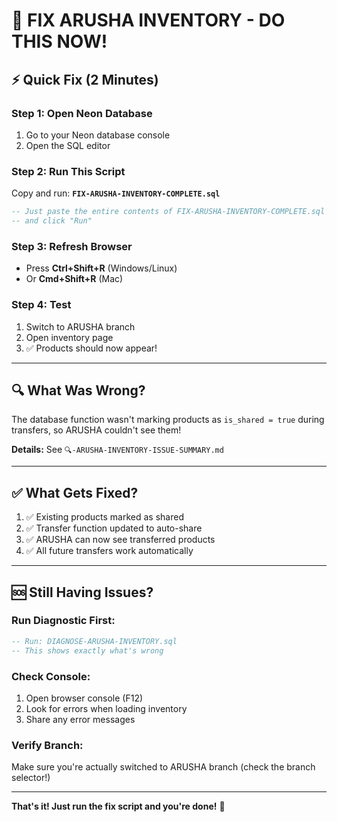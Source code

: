 # 🚀 FIX ARUSHA INVENTORY - DO THIS NOW!

## ⚡ Quick Fix (2 Minutes)

### Step 1: Open Neon Database
1. Go to your Neon database console
2. Open the SQL editor

### Step 2: Run This Script
Copy and run: **`FIX-ARUSHA-INVENTORY-COMPLETE.sql`**

```sql
-- Just paste the entire contents of FIX-ARUSHA-INVENTORY-COMPLETE.sql
-- and click "Run"
```

### Step 3: Refresh Browser
- Press **Ctrl+Shift+R** (Windows/Linux)
- Or **Cmd+Shift+R** (Mac)

### Step 4: Test
1. Switch to ARUSHA branch
2. Open inventory page
3. ✅ Products should now appear!

---

## 🔍 What Was Wrong?

The database function wasn't marking products as `is_shared = true` during transfers, so ARUSHA couldn't see them!

**Details:** See `🔍-ARUSHA-INVENTORY-ISSUE-SUMMARY.md`

---

## ✅ What Gets Fixed?

1. ✅ Existing products marked as shared
2. ✅ Transfer function updated to auto-share
3. ✅ ARUSHA can now see transferred products
4. ✅ All future transfers work automatically

---

## 🆘 Still Having Issues?

### Run Diagnostic First:
```sql
-- Run: DIAGNOSE-ARUSHA-INVENTORY.sql
-- This shows exactly what's wrong
```

### Check Console:
1. Open browser console (F12)
2. Look for errors when loading inventory
3. Share any error messages

### Verify Branch:
Make sure you're actually switched to ARUSHA branch (check the branch selector!)

---

**That's it! Just run the fix script and you're done!** 🎉

